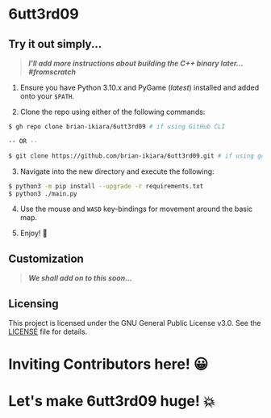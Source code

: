 # 6utt3rd09

## Try it out simply...

> ***I'll add more instructions about building the C++ binary later... #fromscratch***

1. Ensure you have Python 3.10.x and PyGame (*latest*) installed and added onto your `$PATH`.

2. Clone the repo using either of the following commands:

```bash
$ gh repo clone brian-ikiara/6utt3rd09 # if using GitHub CLI

-- OR --

$ git clone https://github.com/brian-ikiara/6utt3rd09.git # if using good old Git
```

3. Navigate into the new directory and execute the following:

```bash
$ python3 -m pip install --upgrade -r requirements.txt
$ python3 ./main.py
```

4. Use the mouse and `WASD` key-bindings for movement around the basic map.

5. Enjoy! :tada:

## Customization

> ***We shall add on to this soon...***

## Licensing

This project is licensed under the GNU General Public License v3.0. See the [LICENSE](./LICENSE) file for details.

# Inviting Contributors here! :grinning:
# Let's make 6utt3rd09 huge! :boom:
